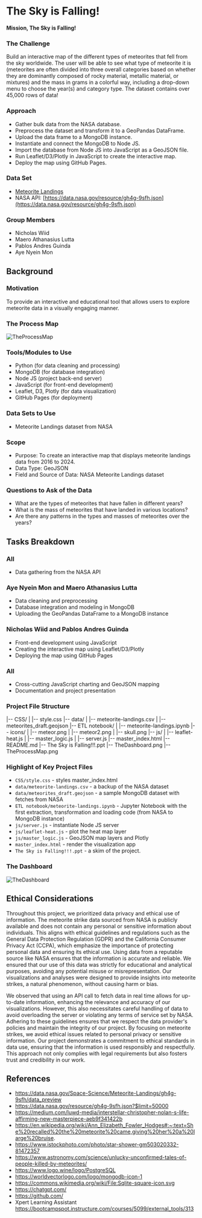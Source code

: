 # The Sky is Falling!


**Mission, The Sky is Falling!**

### The Challenge
Build an interactive map of the different types of meteorites that fell from the sky worldwide. The user will be able to see what type of meteorite it is (meteorites are often divided into three overall categories based on whether they are dominantly composed of rocky material, metallic material, or mixtures) and the mass in grams in a colorful way, including a drop-down menu to choose the year(s) and category type. The dataset contains over 45,000 rows of data!

### Approach
- Gather bulk data from the NASA database.
- Preprocess the dataset and transform it to a GeoPandas DataFrame.
- Upload the data frame to a MongoDB instance.
- Instantiate and connect the MongoDB to Node JS.
- Import the database from Node JS into JavaScript as a GeoJSON file.
- Run Leaflet/D3/Plotly in JavaScript to create the interactive map.
- Deploy the map using GitHub Pages.

### Data Set
- [Meteorite Landings](https://data.nasa.gov/Space-Science/Meteorite-Landings/gh4g-9sfh/about_data)
- NASA API: [https://data.nasa.gov/resource/gh4g-9sfh.json](https://data.nasa.gov/resource/gh4g-9sfh.json)

### Group Members
- Nicholas Wiid
- Maero Athanasius Lutta
- Pablos Andres Guinda
- Aye Nyein Mon

## Background

### Motivation
To provide an interactive and educational tool that allows users to explore meteorite data in a visually engaging manner.

### The Process Map

![TheProcessMap](https://github.com/pabloandresguinda/Project_3_Group_4_Meteorites/assets/118937365/7544fd52-a05f-475e-9352-aee48143239d)


### Tools/Modules to Use
- Python (for data cleaning and processing)
- MongoDB (for database integration)
- Node JS (project back-end server)
- JavaScript (for front-end development)
- Leaflet, D3, Plotly (for data visualization)
- GitHub Pages (for deployment)

### Data Sets to Use
- Meteorite Landings dataset from NASA

### Scope
- Purpose: To create an interactive map that displays meteorite landings data from 2016 to 2024.
- Data Type: GeoJSON
- Field and Source of Data: NASA Meteorite Landings dataset

### Questions to Ask of the Data
- What are the types of meteorites that have fallen in different years?
- What is the mass of meteorites that have landed in various locations?
- Are there any patterns in the types and masses of meteorites over the years?

## Tasks Breakdown

### All
- Data gathering from the NASA API

### Aye Nyein Mon and Maero Athanasius Lutta
- Data cleaning and preprocessing
- Database integration and modeling in MongoDB
- Uploading the GeoPandas DataFrame to a MongoDB instance

### Nicholas Wiid and Pablos Andres Guinda
- Front-end development using JavaScript
- Creating the interactive map using Leaflet/D3/Plotly
- Deploying the map using GitHub Pages

### All
- Cross-cutting JavaScript charting and GeoJSON mapping
- Documentation and project presentation

### Project File Structure

|-- CSS/
|   |-- style.css
|-- data/
|   |-- meteorite-landings.csv
|   |-- meteorites_draft.geojson
|-- ETL notebook/
|   |-- meteorite-landings.ipynb
|-- icons/
|   |-- meteor.png
|   |-- meteor2.png
|   |-- skull.png
|-- js/
|   |-- leaflet-heat.js
|   |-- master_logic.js
|   |-- server.js
|-- master_index.html
|-- README.md
|-- The Sky is Falling!!!.ppt
|-- TheDashboard.png
|-- TheProcessMap.png

### Highlight of Key Project Files
- `CSS/style.css` - styles master_index.html
- `data/meteorite-landings.csv` - a backup of the NASA dataset
- `data/meteorites_draft.geojson` - a sample MongoDB dataset with fetches from NASA
- `ETL notebook/meteorite-landings.ipynb` - Jupyter Notebook with the first extraction, transformation and loading code (from NASA to MongoDB instance)
- `js/server.js` - instantiate Node JS server
- `js/leaflet-heat.js` - plot the heat map layer
- `js/master_logic.js` - GeoJSON map layers and Plotly
- `master_index.html` - render the visualization app
- `The Sky is Falling!!!.ppt` - a skim of the project.

### The Dashboard

![TheDashboard](https://github.com/pabloandresguinda/Project_3_Group_4_Meteorites/assets/118937365/7163e922-0671-4542-98ec-e46a4ea2ad98)


## Ethical Considerations
Throughout this project, we prioritized data privacy and ethical use of information. The meteorite strike data sourced from NASA is publicly available and does not contain any personal or sensitive information about individuals. This aligns with ethical guidelines and regulations such as the General Data Protection Regulation (GDPR) and the California Consumer Privacy Act (CCPA), which emphasize the importance of protecting personal data and ensuring its ethical use. Using data from a reputable source like NASA ensures that the information is accurate and reliable. We ensured that our use of this data was strictly for educational and analytical purposes, avoiding any potential misuse or misrepresentation. Our visualizations and analyses were designed to provide insights into meteorite strikes, a natural phenomenon, without causing harm or bias.

We observed that using an API call to fetch data in real time allows for up-to-date information, enhancing the relevance and accuracy of our visualizations. However, this also necessitates careful handling of data to avoid overloading the server or violating any terms of service set by NASA. Adhering to these guidelines ensures that we respect the data provider's policies and maintain the integrity of our project. By focusing on meteorite strikes, we avoid ethical issues related to personal privacy or sensitive information. Our project demonstrates a commitment to ethical standards in data use, ensuring that the information is used responsibly and respectfully. This approach not only complies with legal requirements but also fosters trust and credibility in our work.


## References

- https://data.nasa.gov/Space-Science/Meteorite-Landings/gh4g-9sfh/data_preview
- https://data.nasa.gov/resource/gh4g-9sfh.json?$limit=50000
- https://medium.com/luwd-media/interstellar-christopher-nolan-s-life-affirming-new-masterpiece-aeb9f341422b
- https://en.wikipedia.org/wiki/Ann_Elizabeth_Fowler_Hodges#:~:text=She%20recalled%20the%20meteorite%20came,giving%20her%20a%20large%20bruise.
- https://www.istockphoto.com/photo/star-shower-gm503020332-81472357
- https://www.astronomy.com/science/unlucky-unconfirmed-tales-of-people-killed-by-meteorites/
- https://www.logo.wine/logo/PostgreSQL
- https://worldvectorlogo.com/logo/mongodb-icon-1
- https://commons.wikimedia.org/wiki/File:Sqlite-square-icon.svg
- https://chatgpt.com/
- https://github.com/
- Xpert Learning Assistant https://bootcampspot.instructure.com/courses/5099/external_tools/313 






